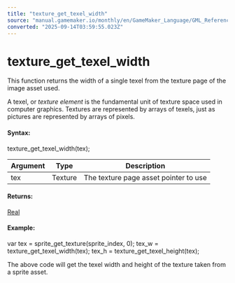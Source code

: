 ```yaml
---
title: "texture_get_texel_width"
source: "manual.gamemaker.io/monthly/en/GameMaker_Language/GML_Reference/Drawing/Textures/texture_get_texel_width.htm"
converted: "2025-09-14T03:59:55.023Z"
---
```


# texture\_get\_texel\_width

This function returns the width of a single texel from the texture page of the image asset used.

A texel, or _texture element_ is the fundamental unit of texture space used in computer graphics. Textures are represented by arrays of texels, just as pictures are represented by arrays of pixels.

#### Syntax:

texture\_get\_texel\_width(tex);

| Argument | Type | Description |
| --- | --- | --- |
| tex | Texture | The texture page asset pointer to use |

#### Returns:

[Real](../../../GML_Overview/Data_Types.md)

#### Example:

var tex = sprite\_get\_texture(sprite\_index, 0);
tex\_w = texture\_get\_texel\_width(tex);
tex\_h = texture\_get\_texel\_height(tex);

The above code will get the texel width and height of the texture taken from a sprite asset.